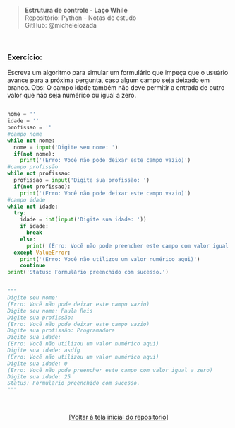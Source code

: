 > **Estrutura de controle - Laço While**  
> Repositório: Python - Notas de estudo     
> GitHub: @michelelozada
&nbsp;
     
&nbsp;  
### Exercício:
Escreva um algoritmo para simular um formulário que impeça que o usuário avance para a próxima pergunta, caso algum
campo seja deixado em branco. Obs: O campo idade também não deve permitir a entrada de outro valor que não seja numérico
ou igual a zero.  

```py

nome = ''
idade = ''
profissao = ''
#campo nome
while not nome:
  nome = input('Digite seu nome: ')
  if(not nome):
    print('(Erro: Você não pode deixar este campo vazio)')
#campo profissão
while not profissao:
  profissao = input('Digite sua profissão: ')
  if(not profissao):
    print('(Erro: Você não pode deixar este campo vazio)')
#campo idade
while not idade:
  try:
    idade = int(input('Digite sua idade: '))
    if idade:
      break
    else:
      print('(Erro: Você não pode preencher este campo com valor igual a zero)')
  except ValueError:
    print('(Erro: Você não utilizou um valor numérico aqui)')
    continue
print('Status: Formulário preenchido com sucesso.')


"""
Digite seu nome: 
(Erro: Você não pode deixar este campo vazio)
Digite seu nome: Paula Reis
Digite sua profissão: 
(Erro: Você não pode deixar este campo vazio)
Digite sua profissão: Programadora
Digite sua idade: 
(Erro: Você não utilizou um valor numérico aqui)
Digite sua idade: asdfg
(Erro: Você não utilizou um valor numérico aqui)
Digite sua idade: 0
(Erro: Você não pode preencher este campo com valor igual a zero)
Digite sua idade: 25
Status: Formulário preenchido com sucesso.
"""
```

&nbsp;

<div align="center">
<a href="https://github.com/michelelozada/Python-Study-Notes">[Voltar à tela inicial do repositório]</a>
</div>